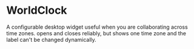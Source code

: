 WorldClock
==========

A configurable desktop widget useful when you are collaborating across time zones.  opens and closes reliably, but shows one time zone and the label can't be changed dynamically.
